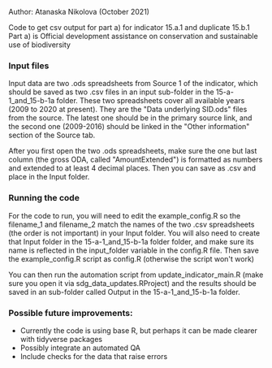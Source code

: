 Author: Atanaska Nikolova (October 2021)

Code to get csv output for part a) for indicator 15.a.1 and duplicate 15.b.1
Part a) is Official development assistance on conservation and sustainable use of biodiversity

### Input files

Input data are two .ods spreadsheets from Source 1 of the indicator, which should be saved as two .csv files in an input sub-folder in the 15-a-1_and_15-b-1a folder. These two spreadsheets cover all available years (2009 to 2020 at present). They are the "Data underlying SID.ods" files from the source. The latest one should be in the primary source link, and the second one (2009-2016) should be linked in the "Other information" section of the Source tab.

After you first open the two .ods spreadsheets, make sure the one but last column (the gross ODA, called "AmountExtended") is formatted as numbers and extended to at least 4 decimal places. Then you can save as .csv and place in the Input folder. 

### Running the code

For the code to run, you will need to edit the example_config.R so the filename_1 and filename_2 match the names of the two .csv spreadsheets (the order is not important) in your Input folder. You will also need to create that Input folder in the 15-a-1_and_15-b-1a folder folder, and make sure its name is reflected in the input_folder variable in the config.R file. Then save the example_config.R script as config.R (otherwise the script won't work)

You can then run the automation script from update_indicator_main.R (make sure you open it via sdg_data_updates.RProject) and the results should be saved in an sub-folder called Output in the 15-a-1_and_15-b-1a folder.


### Possible future improvements:

- Currently the code is using base R, but perhaps it can be made clearer with tidyverse packages
- Possibly integrate an automated QA
- Include checks for the data that raise errors
